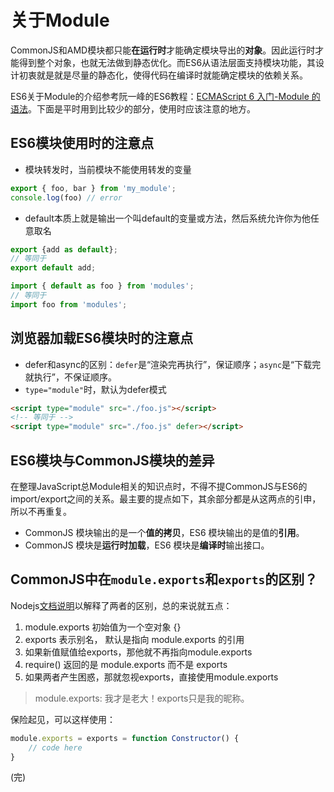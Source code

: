 # 关于Module



CommonJS和AMD模块都只能**在运行时**才能确定模块导出的**对象**。因此运行时才能得到整个对象，也就无法做到静态优化。而ES6从语法层面支持模块功能，其设计初衷就是就是尽量的静态化，使得代码在编译时就能确定模块的依赖关系。



ES6关于Module的介绍参考阮一峰的ES6教程：[ECMAScript 6 入门-Module 的语法](http://es6.ruanyifeng.com/#docs/module)。下面是平时用到比较少的部分，使用时应该注意的地方。



## ES6模块使用时的注意点



- 模块转发时，当前模块不能使用转发的变量

```typescript
export { foo, bar } from 'my_module';
console.log(foo) // error
```



- default本质上就是输出一个叫default的变量或方法，然后系统允许你为他任意取名

```typescript
export {add as default};
// 等同于
export default add;
```

```typescript
import { default as foo } from 'modules';
// 等同于
import foo from 'modules';
```



## 浏览器加载ES6模块时的注意点



- defer和async的区别：`defer`是“渲染完再执行”，保证顺序；`async`是“下载完就执行”，不保证顺序。
- `type="module"`时，默认为defer模式

```html
<script type="module" src="./foo.js"></script>
<!-- 等同于 -->
<script type="module" src="./foo.js" defer></script>
```



## ES6模块与CommonJS模块的差异



在整理JavaScript总Module相关的知识点时，不得不提CommonJS与ES6的import/export之间的关系。最主要的提点如下，其余部分都是从这两点的引申，所以不再重复。



- CommonJS 模块输出的是一个**值的拷贝**，ES6 模块输出的是值的**引用**。
- CommonJS 模块是**运行时加载**，ES6 模块是**编译时**输出接口。



## CommonJS中在`module.exports`和`exports`的区别？



Nodejs[文档说明](http://nodejs.cn/api/modules.html#modules_exports_shortcut)以解释了两者的区别，总的来说就五点：

1. module.exports 初始值为一个空对象 {}
2. exports 表示别名， 默认是指向 module.exports 的引用
3. 如果新值赋值给exports，那他就不再指向module.exports
4. require() 返回的是 module.exports 而不是 exports
5. 如果两者产生困惑，那就忽视exports，直接使用module.exports



> module.exports: 我才是老大！exports只是我的昵称。



保险起见，可以这样使用：

```js
module.exports = exports = function Constructor() {
    // code here
}
```



(完)